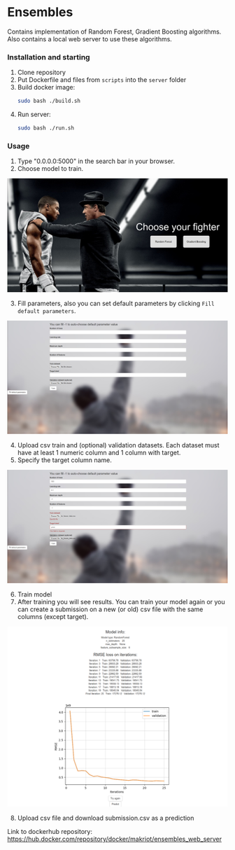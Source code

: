 # Ensembles
Contains implementation of Random Forest, Gradient Boosting algorithms. Also contains a local web server to use these algorithms.

### Installation and starting
1. Clone repository
2. Put Dockerfile and files from `scripts` into the `server` folder
3. Build docker image:
   ```bash
   sudo bash ./build.sh
   ```
2. Run server:
   ```bash
   sudo bash ./run.sh
   ```

### Usage
1. Type "0.0.0.0:5000" in the search bar in your browser. 
2. Choose model to train.

![plot](./images/start_window.png)

3. Fill parameters, also you can set default parameters by clicking `Fill default parameters`.

![plot](./images/select_params.png)

4. Upload csv train and (optional) validation datasets. Each dataset must have at least 1 numeric column and 1 column with target.
5. Specify the target column name.

![plot](./images/datasets.png)

6. Train model
7. After training you will see results. You can train your model again or you can create a submission on a new (or old) csv file with the same columns (except target).

![plot](./images/results.png)

8. Upload csv file and download submission.csv as a prediction


Link to dockerhub repository: https://hub.docker.com/repository/docker/makriot/ensembles_web_server
